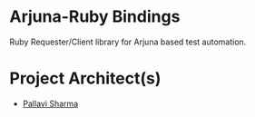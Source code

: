 # Arjuna-Ruby Bindings
Ruby Requester/Client library for Arjuna based test automation.

# Project Architect(s)
 * [Pallavi Sharma](https://github.com/Pallavirsharma)
